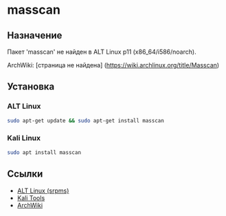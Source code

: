 # masscan

## Назначение

Пакет 'masscan' не найден в ALT Linux p11 (x86_64/i586/noarch).

ArchWiki: [страница не найдена] (https://wiki.archlinux.org/title/Masscan)

## Установка

### ALT Linux
```bash
sudo apt-get update && sudo apt-get install masscan
```

### Kali Linux
```bash
sudo apt install masscan
```

## Ссылки

- [ALT Linux (srpms)](https://packages.altlinux.org/ru/p11/srpms/masscan/)
- [Kali Tools](https://www.kali.org/tools/masscan/)
- [ArchWiki](https://wiki.archlinux.org/title/Masscan)
